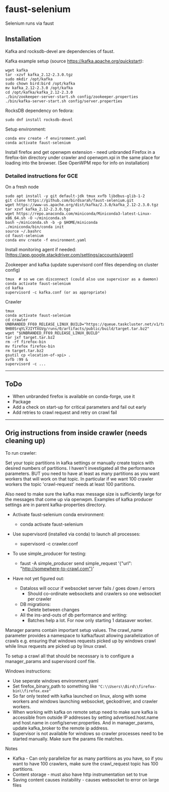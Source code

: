 # faust-selenium
Selenium runs via faust

## Installation

Kafka and rocksdb-devel are dependencies of faust.

Kafka example setup (source https://kafka.apache.org/quickstart):

    wget kafka
    tar -xzvf kafka_2.12-2.3.0.tgz
    sudo mkdir /opt/kafka
    sudo chown bird:bird /opt/kafka
    mv kafka_2.12-2.3.0 /opt/kafka
    cd /opt/kafka/kafka_2.12-2.3.0
    ./bin/zookeeper-server-start.sh config/zookeeper.properties
    ./bin/kafka-server-start.sh config/server.properties

RocksDB dependency on fedora:

    sudo dnf install rocksdb-devel

Setup environment:

    conda env create -f environment.yaml
    conda activate faust-selenium

Install firefox and get openwpm extension - need unbranded Firefox in a 
firefox-bin directory under crawler and openwpm.xpi in the same place for
loading into the browser. (See OpenWPM repo for info on installation)

### Detailed instructions for GCE 

On a fresh node

    sudo apt install -y git default-jdk tmux xvfb libdbus-glib-1-2
    git clone https://github.com/birdsarah/faust-selenium.git
    wget https://www-us.apache.org/dist/kafka/2.3.0/kafka_2.12-2.3.0.tgz
    tar xzvf kafka_2.12-2.3.0.tgz
    wget https://repo.anaconda.com/miniconda/Miniconda3-latest-Linux-x86_64.sh -O ~/miniconda.sh
    bash ~/miniconda.sh -b -p $HOME/miniconda
    ./miniconda/bin/conda init
    source ~/.bashrc
    cd faust-selenium
    conda env create -f environment.yaml

Install monitoring agent if needed: [https://app.google.stackdriver.com/settings/accounts/agent]

Zookeeper and kafka (update supervisord conf files depending on cluster config)

    tmux  # so we can disconnect (could also use supervisor as a daemon)
    conda activate faust-selenium
    cd kafka
    supervisord -c kafka.conf (or as appropriate)

Crawler

    tmux
    conda activate faust-selenium
    cd crawler
    UNBRANDED_FF69_RELEASE_LINUX_BUILD="https://queue.taskcluster.net/v1/task/TSw-9H80SrqYLYJIYTXGVg/runs/0/artifacts/public/build/target.tar.bz2"
    wget "$UNBRANDED_FF69_RELEASE_LINUX_BUILD"
    tar jxf target.tar.bz2
    rm -rf firefox-bin
    mv firefox firefox-bin
    rm target.tar.bz2
    gsutil cp <location-of-xpi> .
    xvfb :99 &
    supervisord -c ...






---

## ToDo

* When unbranded firefox is available on conda-forge, use it
* Package
* Add a check on start-up for critical parameters and fail out early
* Add retries to crawl request and retry on crawl fail


---

## Orig instructions from inside crawler (needs cleaning up)

To run crawler:

Set your topic partitions in kafka settings or manually create topics with
desired numbers of partitions. I haven't investigated all the performance
parameters. BUT you need to have at least as many partitions as you want
workers that will work on that topic. In particular if we want 100 crawler
workers the topic 'crawl-request' needs at least 100 partitions.

Also need to make sure the kafka max message size is sufficiently large for the
messages that come up via openwpm. Examples of kafka producer settings are in
parent kafka-properties directory.

* Activate faust-selenium conda environment:
  * conda activate faust-selenium

* Use supervisord (installed via conda) to launch all processes:
  * supervisord -c crawler.conf

* To use simple_producer for testing:
  * faust -A simple_producer send simple_request '{"url": "http://somewhere-to-crawl.com"}'

* Have not yet figured out:
  * Dataloss will occur if websocket server fails / goes down / errors
    * Should co-ordinate websockets and crawlers so one websocket per crawler
  * DB migrations:
    * Delete between changes
  * All the ins-and-outs of db performance and writing:
    * Batches help a lot. For now only starting 1 datasaver worker.

Manager params contain important setup values. The crawl_name parameter
provides a namespace to kafka/faust allowing parallelization of crawls e.g.
ensuring that windows requests picked up by windows crawl while linux requests
are picked up by linux crawl.

To setup a crawl all that should be necessary is to configure a manager_params
and supervisord conf file.

Windows instructions:
* Use seperate windows environment.yaml
* Set firefox_binary_path to something like `"C:\\Users\\Bird\\firefox-bin\\firefox.exe"`
* So far only tested with kafka launched on linux, along with some workers and windows launching websocket, geckodriver, and crawler workers.
* When working with kafka on remote setup need to make sure kafka is accessible from outside IP addresses by setting advertised.host.name and host.name in config/server.properties. And in manager_params, update kafka_broker to the remote ip address.
* Supervisor is not available for windows so crawler processes need to be
    started manually. Make sure the params file matches.

Notes
* Kafka - Can only parallelize for as many partitions as you have, so if you want to have 100 crawlers, make sure the crawl_request topic has 100 partitions.
* Content storage - must also have http instrumentation set to true
* Saving content causes instability - causes websocket to error on large files
